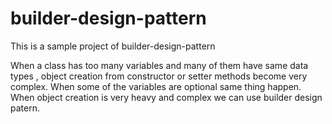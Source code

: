 # builder-design-pattern
This is a sample project of builder-design-pattern

When a class has too many variables and many of them have same data types , object creation from constructor or setter methods become very complex.
When some of the  variables are optional same thing happen.
When object creation is very heavy and complex we can use builder design patern.
